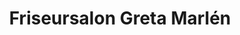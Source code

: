 ---
title: "Friseursalon Greta Marlén"
url: /schwabmuenchen/friseursalon-greta-marlen/
shop: Friseur
---